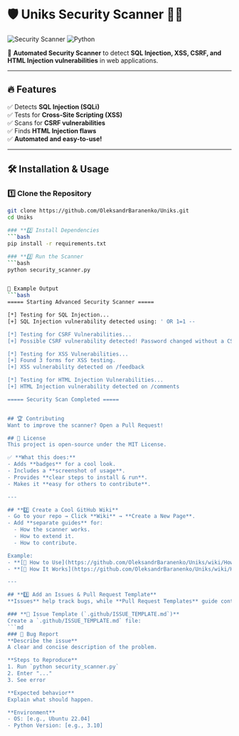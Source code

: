 # 🛡️ Uniks Security Scanner 🕵️‍♂️

![Security Scanner](https://img.shields.io/badge/Security-Scanner-blue?style=for-the-badge)
![Python](https://img.shields.io/badge/Made%20with-Python-ff69b4?style=for-the-badge)

🚀 **Automated Security Scanner** to detect **SQL Injection, XSS, CSRF, and HTML Injection vulnerabilities** in web applications.

---

## 🔥 Features
✅ Detects **SQL Injection (SQLi)**  
✅ Tests for **Cross-Site Scripting (XSS)**  
✅ Scans for **CSRF vulnerabilities**  
✅ Finds **HTML Injection flaws**  
✅ **Automated and easy-to-use!**

---

## 🛠️ Installation & Usage

### **1️⃣ Clone the Repository**
```bash
git clone https://github.com/OleksandrBaranenko/Uniks.git
cd Uniks

### **2️⃣ Install Dependencies
```bash
pip install -r requirements.txt

### **3️⃣ Run the Scanner
```bash
python security_scanner.py


🎯 Example Output
```bash
===== Starting Advanced Security Scanner =====

[*] Testing for SQL Injection...
[+] SQL Injection vulnerability detected using: ' OR 1=1 --

[*] Testing for CSRF Vulnerabilities...
[+] Possible CSRF vulnerability detected! Password changed without a CSRF token.

[*] Testing for XSS Vulnerabilities...
[+] Found 3 forms for XSS testing.
[+] XSS vulnerability detected on /feedback

[*] Testing for HTML Injection Vulnerabilities...
[+] HTML Injection vulnerability detected on /comments

===== Security Scan Completed =====


## 🏆 Contributing
Want to improve the scanner? Open a Pull Request!

## 📜 License
This project is open-source under the MIT License.

✅ **What this does:**
- Adds **badges** for a cool look.
- Includes a **screenshot of usage**.
- Provides **clear steps to install & run**.
- Makes it **easy for others to contribute**.

---

## **2️⃣ Create a Cool GitHub Wiki**
- Go to your repo → Click **Wiki** → **Create a New Page**.
- Add **separate guides** for:
  - How the scanner works.
  - How to extend it.
  - How to contribute.

Example:
- **[🔗 How to Use](https://github.com/OleksandrBaranenko/Uniks/wiki/How-to-Use)**
- **[🔗 How It Works](https://github.com/OleksandrBaranenko/Uniks/wiki/How-It-Works)**

---

## **3️⃣ Add an Issues & Pull Request Template**
**Issues** help track bugs, while **Pull Request Templates** guide contributors.

### **📌 Issue Template (`.github/ISSUE_TEMPLATE.md`)**
Create a `.github/ISSUE_TEMPLATE.md` file:
```md
### 🐛 Bug Report
**Describe the issue**
A clear and concise description of the problem.

**Steps to Reproduce**
1. Run `python security_scanner.py`
2. Enter "..."
3. See error

**Expected behavior**
Explain what should happen.

**Environment**
- OS: [e.g., Ubuntu 22.04]
- Python Version: [e.g., 3.10]


